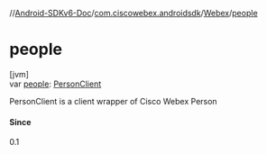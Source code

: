 //[Android-SDKv6-Doc](../../../index.md)/[com.ciscowebex.androidsdk](../index.md)/[Webex](index.md)/[people](people.md)

# people

[jvm]\
var [people](people.md): [PersonClient](../../com.ciscowebex.androidsdk.people/-person-client/index.md)

PersonClient is a client wrapper of Cisco Webex Person

#### Since

0.1
